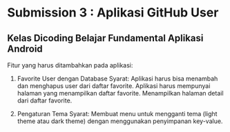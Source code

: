 # Submission 3 : Aplikasi GitHub User
## Kelas Dicoding Belajar Fundamental Aplikasi Android

Fitur yang harus ditambahkan pada aplikasi:

1) Favorite User dengan Database
Syarat:
Aplikasi harus bisa menambah dan menghapus user dari daftar favorite.
Aplikasi harus mempunyai halaman yang menampilkan daftar favorite.
Menampilkan halaman detail dari daftar favorite.

2) Pengaturan Tema
Syarat:
Membuat menu untuk mengganti tema (light theme atau dark theme) dengan menggunakan penyimpanan key-value.